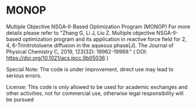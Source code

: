 # MONOP
Multiple Objective NSGA-II-Based Optimization Program (MONOP)
For more details please refer to "Zhang G, Li J, Liu Z. Multiple objective NSGA-II-based optimization program and its application in reactive force field for 2, 4, 6-Trinitrotoluene diffusion in the aqueous phase[J]. The Journal of Physical Chemistry C, 2019, 123(32): 19962-19969." ( DOI:	https://doi.org/10.1021/acs.jpcc.9b05036 )

Special Note: The code is under improvement, direct use may lead to serious errors.

License: This code is only allowed to be used for academic exchanges and other activities, not for commercial use, otherwise legal responsibility will be pursued
